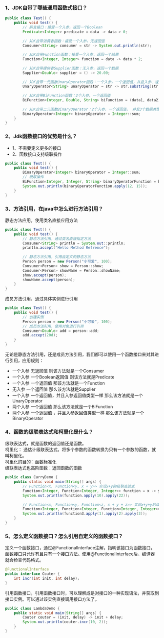 ### 1、JDK自带了哪些通用函数式接口？
```java
public class Test() {
    public void test() {
        // 断言接口：接受一个入参，返回一个Boolean
        Predicate<Integer> predicate = data -> data > 0;
        
        // JDK自带消费者函数：接受一个入参，无返回值
        Consumer<String> consumer = str -> System.out.println(str);
        
        // JDK自带Function函数：接受一个入参，返回一个结果
        Function<Integer, Integer> function = data -> data * 2;
        
        // JDK自带提供者Supplier函数：无入参，返回一个数据
        Supplier<Double> supplier = () -> 20.00;
        
        // JDK自带一元函数UnaryOperator函数：一个入参，一个返回值，并且入参、返回值类型一致
        UnaryOperator<String> unaryOperator = str -> str.substring(str.length() / 2);
        
        // JDK自带BiFunction函数：2个入参，一个返回值
        BiFunction<Integer, Double, String> biFunction = (data1, data2) -> data1 + " -> " + data2;
        
        // JDK自带二元函数BinaryOperator：2个入参，一个返回值， 并且3个数据类型一致 
        BinaryOperator<Integer> binaryOperator = Integer::sum;
    }
}
```

### 2、Jdk函数接口的优势是什么？
- 1、不需要定义更多的接口
- 2、函数接口支持级联操作

```java
public class Test() {
    public void test() {
        BinaryOperator<Integer> binaryOperator = Integer::sum;
        // 级联操作
        BiFunction<Integer, Integer, String> binaryOperatorFunction = binaryOperator.andThen(total -> total + " 元");
        System.out.println(binaryOperatorFunction.apply(12, 15));
    }
}
```

### 3、方法引用，在java中怎么进行方法引用？
静态方法应用，使用类名直接应用方法

```java
public class Test() {
    public void test() {
        // 静态方法引用，通过类名直接指定方法
        Consumer<String> println = System.out::println;
        println.accept("Hello Method Refrence");
        
        // 静态方法引用，引用自定义的静态方法
        Person person = new Person("小可爱", 100);
        Consumer<Person> show = Person::show;
        Consumer<Person> showName = Person::showName;
        show.accept(person);
        showName.accept(person);
    }
}
```

成员方法引用，通过具体实例进行引用

```java
public class Test() {
    public void test() {
        // 创建实例
        Person person = new Person("小可爱", 100);
        // 成员方法引用，使用对象进行引用
        Consumer<Double> add = person::add;
        add.accept(20d);
    }
}
```

无论是静态方法引用，还是成员方法引用，我们都可以使用一个函数接口来对其进行引用，应用规则：

- 一个入参       无返回值                                                                                  则该方法就是一个Consumer
- 一个入参       一个Boolean返回值                                                           则该方法就是Predicate
- 一个入参       一个返回值                                                                             那该方法就是一个Function
- 无入参            一个返回值                                                                             那么该方法就是Supplier
- 一个入参       一个返回值，并且入参返回值类型一样                  那么该方法就是一个UnaryOperator
- 两个入参       一个返回值                                                                             那么该方法就是一个BiFunction
- 两个入参       一个返回值 ，并且入参返回值类型一样                 那么该方法就是一个BinaryOperator

### 4、函数的级联表达式和柯里化是什么？
级联表达式，就是函数的返回值还是函数。  
柯里化： 通估计级联表达式，将多个参数的函数转换为只有一个参数的函数，就叫柯里化。  
柯里化的目的：函数标准化  
级联表达式也高阶函数：返回函数的函数  

```java
public class CurryDemo {
	public static void main(String[] args) {
		// Function<x, Function<y, x + y>> 实现x+y的级联表达式
		Function<Integer, Function<Integer, Integer>> function = x -> y -> x + y;
		System.out.println(function.apply(10).apply(22));
		
		// Function<x, Function<y, Function<z, x + y + z>> 实现x+y+y的级联表达式
		Function<Integer, Function<Integer, Function<Integer, Integer>>> function3 = x -> y -> z -> x + y + z;
		System.out.println(function3.apply(1).apply(2).apply(3));
	}
}
```

### 5、怎么定义函数接口？怎么引用自定义的函数接口？
定义一个函数接口，通过@FunctionalInterface注解，指明该接口为函数接口，函数接口只允许有且只有一个接口方法。使用@FunctionalInterface后，编译器就会检查代码格式。

```java
@FunctionalInterface
public interface Couter {
	int incr(int init, int delay);
}
```

引用函数接口，引用函数接口时，可以理解成是对接口的一种实现语法，并获取到接口实例。可以通过该实例直接调用接口方法了。

```java
public class LambdaDemo {
	public static void main(String[] args) {
		Couter couter = (init, delay) -> init + delay;
		System.out.println(couter.incr(10, 2));
	}
}
```
